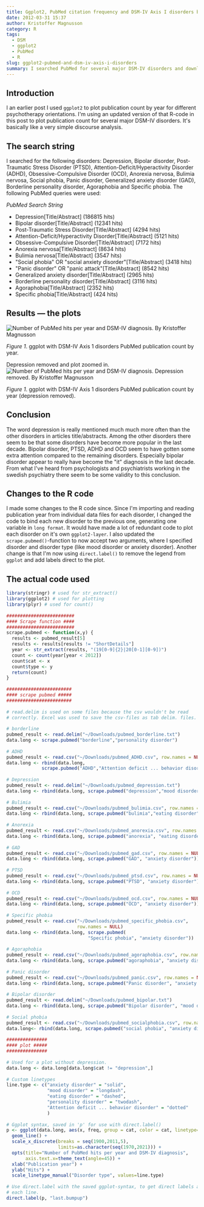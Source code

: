 ```yaml
---
title: Ggplot2, PubMed citation frequency and DSM-IV Axis I disorders by year
date: 2012-03-31 15:37
author: Kristoffer Magnusson
category: R
tags: 
  - DSM
  - ggplot2
  - PubMed
  - R
slug: ggplot2-pubmed-and-dsm-iv-axis-i-disorders
summary: I searched PubMed for several major DSM-IV disorders and downloaded the hits. Using ggplot2 I plotted the number of publications each year for each disorder
---
```


## Introduction

I an earlier post I used `ggplot2` to plot publication count by
year for different psychotherapy orientations. I'm using an updated
version of that R-code in this post to plot publication count for
several major DSM-IV disorders. It's basically like a very simple
discourse analysis.

## The search string

I searched for the following disorders: Depression, Bipolar disorder,
Post-Traumatic Stress Disorder (PTSD), Attention-Deficit/Hyperactivity
Disorder (ADHD), Obsessive-Compulsive Disorder (OCD), Anorexia nervosa,
Bulimia nervosa, Social phobia, Panic disorder, Generalized anxiety
disorder (GAD), Borderline personality disorder, Agoraphobia and
Specific phobia. The following PubMed queries were used:

*PubMed Search String*

-   Depression[Title/Abstract] (186815 hits)
-   Bipolar disorder[Title/Abstract] (12341 hits)
-   Post-Traumatic Stress Disorder[Title/Abstract] (4294 hits)
-   Attention-Deficit/Hyperactivity Disorder[Title/Abstract] (5121 hits)
-   Obsessive-Compulsive Disorder[Title/Abstract] (7172 hits)
-   Anorexia nervosa[Title/Abstract] (8634 hits)
-   Bulimia nervosa[Title/Abstract] (3547 hits)
-   "Social phobia" OR "social anxiety disorder"[Title/Abstract] (3418
    hits)
-   "Panic disorder" OR "panic attack"[Title/Abstract] (8542 hits)
-   Generalized anxiety disorder[Title/Abstract] (2965 hits)
-   Borderline personality disorder[Title/Abstract] (3116 hits)
-   Agoraphobia[Title/Abstract] (2352 hits)
-   Specific phobia[Title/Abstract] (424 hits)

## Results — the plots

![Number of PubMed hits per year and DSM-IV diagnosis. By Kristoffer Magnusson](./img/plot_DSM_zoomed.png)

*Figure 1*. ggplot with DSM-IV Axis 1 disorders PubMed publication
count by year.

Depression removed and plot zoomed in.  
![Number of PubMed hits per year and DSM-IV diagnosis. Depression removed. By Kristoffer Magnusson](./img/plot_dsm_depression.png) 

*Figure 1*. ggplot with DSM-IV Axis 1 disorders PubMed publication
count by year (depression removed).

## Conclusion

The word depression is really mentioned much much more often than the
other disorders in articles title/abstracts. Among the other disorders
there seem to be that some disorders have become more popular in the
last decade. Bipolar disorder, PTSD, ADHD and OCD seem to have gotten
some extra attention compared to the remaining disorders. Especially
bipolar disorder appear to really have become the "it" diagnosis in the
last decade. From what I've heard from psychologists and psychiatrists
working in the swedish psychiatry there seem to be some validity to this
conclusion.

## Changes to the R code

I made some changes to the R code since.
Since I'm importing and reading publication year from individual data
files for each disorder, I changed the code to bind each new disorder to
the previous one, generating one variable in `long format`. It would
have made a lot of redundant code to plot each disorder on it's own
`ggplot2-layer`. I also updated the `scrape.pubmed()`-function to now
accept two arguments, where I specified disorder and disorder type (like
mood disorder or anxiety disorder). Another change is that I'm now using
`direct.label()` to remove the legend from `ggplot` and add labels
direct to the plot.

## The actual code used

```r
library(stringr) # used for str_extract()
library(ggplot2) # used for plotting
library(plyr) # used for count()
 
#########################
#### Scrape function ####
#########################
scrape.pubmed <- function(x,y) {
  results <- pubmed_result[5]
  results <- results[results != "ShortDetails"]
  year <- str_extract(results, "(19[0-9]{2}|20[0-1][0-9])")
  count <- count(year[year < 2012])
  count$cat <- x
  count$type <- y
  return(count)
}
 
########################
#### scrape pubmed #####
########################
 
# read.delim is used on some files because the csv wouldn't be read
# correctly. Excel was used to save the csv-files as tab delim. files.
 
# borderline
pubmed_result <- read.delim("~/Downloads/pubmed_borderline.txt")
data.long <- scrape.pubmed("borderline","personality disorder")
 
# ADHD
pubmed_result <- read.csv("~/Downloads/pubmed_ADHD.csv", row.names = NULL)
data.long <- rbind(data.long, 
             scrape.pubmed("ADHD","Attention deficit ... behavior disorder"))
 
# Depression
pubmed_result <- read.delim("~/Downloads/pubmed_depression.txt")
data.long <- rbind(data.long, scrape.pubmed("depression","mood disorder"))
 
# Bulimia
pubmed_result <- read.csv("~/Downloads/pubmed_bulimia.csv", row.names = NULL)
data.long <- rbind(data.long, scrape.pubmed("bulimia","eating disorder"))
 
# Anorexia
pubmed_result <- read.csv("~/Downloads/pubmed_anorexia.csv", row.names = NULL)
data.long <- rbind(data.long, scrape.pubmed("anorexia", "eating disorder"))
 
# GAD
pubmed_result <- read.csv("~/Downloads/pubmed_gad.csv", row.names = NULL)
data.long <- rbind(data.long, scrape.pubmed("GAD", "anxiety disorder"))
 
# PTSD
pubmed_result <- read.csv("~/Downloads/pubmed_ptsd.csv", row.names = NULL)
data.long <- rbind(data.long, scrape.pubmed("PTSD", "anxiety disorder"))
 
# OCD
pubmed_result <- read.csv("~/Downloads/pubmed_ocd.csv", row.names = NULL)
data.long <- rbind(data.long, scrape.pubmed("OCD", "anxiety disorder"))
 
# Specific phobia
pubmed_result <- read.csv("~/Downloads/pubmed_specific_phobia.csv", 
                          row.names = NULL)
data.long <- rbind(data.long, scrape.pubmed(
                              "Specific phobia", "anxiety disorder"))
 
# Agoraphobia
pubmed_result <- read.csv("~/Downloads/pubmed_agoraphobia.csv", row.names = NULL)
data.long <- rbind(data.long, scrape.pubmed("agoraphobia", "anxiety disorder"))
 
# Panic disorder
pubmed_result <- read.csv("~/Downloads/pubmed_panic.csv", row.names = NULL)
data.long <- rbind(data.long, scrape.pubmed("Panic disorder", "anxiety disorder"))
 
# Bipolar disorder
pubmed_result <- read.delim("~/Downloads/pubmed_bipolar.txt")
data.long <- rbind(data.long, scrape.pubmed("Bipolar disorder", "mood disorder"))
 
# Social phobia
pubmed_result <- read.csv("~/Downloads/pubmed_socialphobia.csv", row.names = NULL)
data.long<- rbind(data.long, scrape.pubmed("social phobia", "anxiety disorder"))
 
###############
#### plot #####
###############
 
# Used for a plot without depression.
data.long <- data.long[data.long$cat != "depression",]
 
# Custom linetypes
line.type <- c("anxiety disorder" = "solid",
               "mood disorder" = "longdash",
               "eating disorder" = "dashed",
               "personality disorder" = "twodash",
               "Attention deficit ... behavior disorder" = "dotted"
               )
 
# Ggplot syntax, saved in 'p' for use with direct.label()
p <- ggplot(data.long, aes(x, freq, group = cat, color = cat, linetype=type)) + 
  geom_line() +
  scale_x_discrete(breaks = seq(1900,2011,5), 
                   limits=as.character(seq(1970,2021))) +
  opts(title="Number of PubMed hits per year and DSM-IV diagnosis",
       axis.text.x=theme_text(angle=45)) +
  xlab("Publication year") +
  ylab("Hits") +
  scale_linetype_manual("Disorder type", values=line.type)
 
# Use direct.label with the saved ggplot-syntax, to get direct labels after
# each line. 
direct.label(p, "last.bumpup")
```

